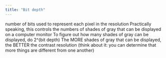 ```yaml
---
title: "Bit depth"
---
```

number of bits used to represent each pixel in the resolution
Practically speaking, this controls the numbers of shades of gray that can be displayed on a computer monitor
To figure out how many shades of gray can be displayed, do 2^(bit depth)
The MORE shades of gray that can be displayed, the BETTER the contrast resolution (think about it: you can determine that more things are different from one another)

